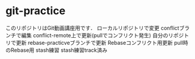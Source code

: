 # git-practice
このリポジトリはGit動画講座用です．
ローカルリポジトリで変更
conflictブランチで編集
conflict-remote上で更新(pullでコンフリクト発生)
自分のリポジトリで更新
rebase-practicveブランチで更新
Rebaseコンフリクト用更新
pull時のRebase用
stash練習
stash練習track済み
